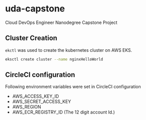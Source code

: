 # uda-capstone
Cloud DevOps Engineer Nanodegree Capstone Project

## Cluster Creation
`ekctl` was used to create the kubernetes cluster on AWS EKS.
```bash
eksctl create cluster --name nginxHelloWorld
```

## CircleCI configuration
Following environment variables were set in CircleCI configuration
* AWS_ACCESS_KEY_ID
* AWS_SECRET_ACCESS_KEY
* AWS_REGION
* AWS_ECR_REGISTRY_ID (The 12 digit account Id.)

